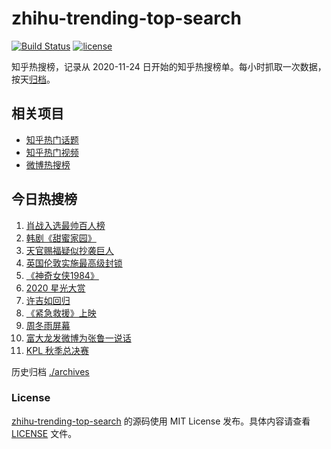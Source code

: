 # zhihu-trending-top-search

[![Build Status](https://github.com/justjavac/zhihu-trending-top-search/workflows/ci/badge.svg?branch=main)](https://github.com/justjavac/zhihu-trending-top-search/actions)
[![license](https://img.shields.io/github/license/justjavac/zhihu-trending-top-search)](https://github.com/justjavac/zhihu-trending-top-search/blob/main/LICENSE)

知乎热搜榜，记录从 2020-11-24 日开始的知乎热搜榜单。每小时抓取一次数据，按天[归档](./archives)。

## 相关项目

- [知乎热门话题](https://github.com/justjavac/zhihu-trending-hot-questions)
- [知乎热门视频](https://github.com/justjavac/zhihu-trending-hot-video)
- [微博热搜榜](https://github.com/justjavac/weibo-trending-hot-search)

## 今日热搜榜

<!-- BEGIN -->
<!-- 最后更新时间 Mon Dec 21 2020 03:07:15 GMT+0800 (CST) -->
1. [肖战入选最帅百人榜](https://www.zhihu.com/search?q=肖战)
1. [韩剧《甜蜜家园》](https://www.zhihu.com/search?q=甜蜜家园)
1. [天官赐福疑似抄袭巨人](https://www.zhihu.com/search?q=天官赐福)
1. [英国伦敦实施最高级封锁](https://www.zhihu.com/search?q=英国疫情)
1. [《神奇女侠1984》](https://www.zhihu.com/search?q=神奇女侠1984)
1. [2020 星光大赏](https://www.zhihu.com/search?q=星光大赏)
1. [许吉如回归](https://www.zhihu.com/search?q=许吉如)
1. [《紧急救援》上映](https://www.zhihu.com/search?q=紧急救援)
1. [周冬雨屏幕](https://www.zhihu.com/search?q=周冬雨排列)
1. [富大龙发微博为张鲁一说话](https://www.zhihu.com/search?q=张鲁一)
1. [KPL 秋季总决赛](https://www.zhihu.com/search?q=kpl)
<!-- END -->

历史归档 [./archives](./archives)

### License

[zhihu-trending-top-search](https://github.com/justjavac/zhihu-trending-top-search) 的源码使用 MIT License 发布。具体内容请查看 [LICENSE](./LICENSE) 文件。
